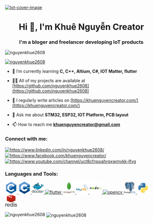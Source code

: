 [![Iot-cover-image](https://gfycat.com/ifr/FrailWindingGilamonster)
](https://github.com/nguyenkhue2608)
<h1 align="center">Hi 👋, I'm Khuê Nguyễn Creator</h1>
<h3 align="center">I'm a bloger and freelancer developing IoT products</h3>

<p align="left"> <img src="https://komarev.com/ghpvc/?username=nguyenkhue2608&label=Profile%20views&color=0e75b6&style=flat" alt="nguyenkhue2608" /> </p>

<p align="left"> <a href="https://github.com/ryo-ma/github-profile-trophy"><img src="https://github-profile-trophy.vercel.app/?username=nguyenkhue2608" alt="nguyenkhue2608" /></a> </p>

- 🌱 I’m currently learning **C, C++, Altium, C#, IOT Matter, flutter**

- 👨‍💻 All of my projects are available at [https://github.com/nguyenkhue2608](https://github.com/nguyenkhue2608)

- 📝 I regularly write articles on [https://khuenguyencreator.com/](https://khuenguyencreator.com/)

- 💬 Ask me about **STM32, ESP32, IOT Platform, PCB layout**

- 📫 How to reach me **khuenguyencreator@gmail.com**

<h3 align="left">Connect with me:</h3>
<p align="left">
<a href="https://linkedin.com/in/https://www.linkedin.com/in/nguyenkhue2608/" target="blank"><img align="center" src="https://raw.githubusercontent.com/rahuldkjain/github-profile-readme-generator/master/src/images/icons/Social/linked-in-alt.svg" alt="https://www.linkedin.com/in/nguyenkhue2608/" height="30" width="40" /></a>
<a href="https://fb.com/https://www.facebook.com/khuenguyencreator/" target="blank"><img align="center" src="https://raw.githubusercontent.com/rahuldkjain/github-profile-readme-generator/master/src/images/icons/Social/facebook.svg" alt="https://www.facebook.com/khuenguyencreator/" height="30" width="40" /></a>
<a href="https://www.youtube.com/c/https://www.youtube.com/channel/uct8cfnpoahrqxwmvkk-lfvg" target="blank"><img align="center" src="https://raw.githubusercontent.com/rahuldkjain/github-profile-readme-generator/master/src/images/icons/Social/youtube.svg" alt="https://www.youtube.com/channel/uct8cfnpoahrqxwmvkk-lfvg" height="30" width="40" /></a>
</p>

<h3 align="left">Languages and Tools:</h3>
<p align="left"> <a href="https://www.cprogramming.com/" target="_blank" rel="noreferrer"> <img src="https://raw.githubusercontent.com/devicons/devicon/master/icons/c/c-original.svg" alt="c" width="40" height="40"/> </a> <a href="https://www.w3schools.com/cpp/" target="_blank" rel="noreferrer"> <img src="https://raw.githubusercontent.com/devicons/devicon/master/icons/cplusplus/cplusplus-original.svg" alt="cplusplus" width="40" height="40"/> </a> <a href="https://www.docker.com/" target="_blank" rel="noreferrer"> <img src="https://raw.githubusercontent.com/devicons/devicon/master/icons/docker/docker-original-wordmark.svg" alt="docker" width="40" height="40"/> </a> <a href="https://flutter.dev" target="_blank" rel="noreferrer"> <img src="https://www.vectorlogo.zone/logos/flutterio/flutterio-icon.svg" alt="flutter" width="40" height="40"/> </a> <a href="https://www.mongodb.com/" target="_blank" rel="noreferrer"> <img src="https://raw.githubusercontent.com/devicons/devicon/master/icons/mongodb/mongodb-original-wordmark.svg" alt="mongodb" width="40" height="40"/> </a> <a href="https://www.mysql.com/" target="_blank" rel="noreferrer"> <img src="https://raw.githubusercontent.com/devicons/devicon/master/icons/mysql/mysql-original-wordmark.svg" alt="mysql" width="40" height="40"/> </a> <a href="https://nodejs.org" target="_blank" rel="noreferrer"> <img src="https://raw.githubusercontent.com/devicons/devicon/master/icons/nodejs/nodejs-original-wordmark.svg" alt="nodejs" width="40" height="40"/> </a> <a href="https://opencv.org/" target="_blank" rel="noreferrer"> <img src="https://www.vectorlogo.zone/logos/opencv/opencv-icon.svg" alt="opencv" width="40" height="40"/> </a> <a href="https://www.postgresql.org" target="_blank" rel="noreferrer"> <img src="https://raw.githubusercontent.com/devicons/devicon/master/icons/postgresql/postgresql-original-wordmark.svg" alt="postgresql" width="40" height="40"/> </a> <a href="https://www.python.org" target="_blank" rel="noreferrer"> <img src="https://raw.githubusercontent.com/devicons/devicon/master/icons/python/python-original.svg" alt="python" width="40" height="40"/> </a> <a href="https://redis.io" target="_blank" rel="noreferrer"> <img src="https://raw.githubusercontent.com/devicons/devicon/master/icons/redis/redis-original-wordmark.svg" alt="redis" width="40" height="40"/> </a> </p>

<p><img align="left" src="https://github-readme-stats.vercel.app/api/top-langs?username=nguyenkhue2608&show_icons=true&locale=en&layout=compact" alt="nguyenkhue2608" /></p>

<p>&nbsp;<img align="center" src="https://github-readme-stats.vercel.app/api?username=nguyenkhue2608&show_icons=true&locale=en" alt="nguyenkhue2608" /></p>
